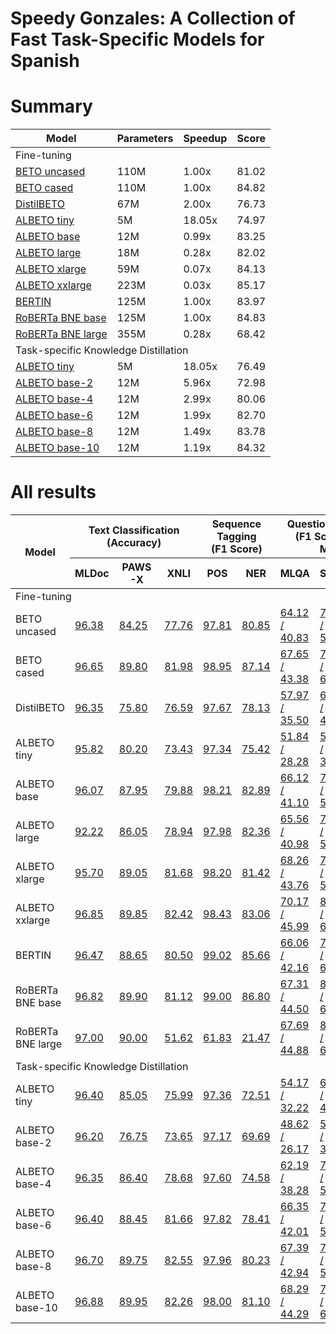 # Speedy Gonzales: A Collection of Fast Task-Specific Models for Spanish

# Summary

<table>
<thead>
  <tr>
    <th>Model</th>
    <th>Parameters</th>
    <th>Speedup</th>
    <th>Score</th>
  </tr>
</thead>
<tbody>
  <tr>
    <td colspan="4">Fine-tuning</td>
  </tr>
  <tr>
    <td><a href="https://huggingface.co/dccuchile/bert-base-spanish-wwm-uncased" target="_blank" rel="noopener noreferrer">BETO uncased</a></td>
    <td>110M</td>
    <td>1.00x</td>
    <td>81.02</td>
  </tr>
  <tr>
    <td><a href="https://huggingface.co/dccuchile/bert-base-spanish-wwm-cased" target="_blank" rel="noopener noreferrer">BETO cased</a></td>
    <td>110M</td>
    <td>1.00x</td>
    <td>84.82</td>
  </tr>
  <tr>
    <td><a href="https://huggingface.co/dccuchile/distilbert-base-spanish-uncased" target="_blank" rel="noopener noreferrer">DistilBETO</a></td>
    <td>67M</td>
    <td>2.00x</td>
    <td>76.73</td>
  </tr>
  <tr>
    <td><a href="https://huggingface.co/dccuchile/albert-tiny-spanish" target="_blank" rel="noopener noreferrer">ALBETO tiny</a></td>
    <td>5M</td>
    <td>18.05x</td>
    <td>74.97</td>
  </tr>
  <tr>
    <td><a href="https://huggingface.co/dccuchile/albert-base-spanish" target="_blank" rel="noopener noreferrer">ALBETO base</a></td>
    <td>12M</td>
    <td>0.99x</td>
    <td>83.25</td>
  </tr>
  <tr>
    <td><a href="https://huggingface.co/dccuchile/albert-large-spanish" target="_blank" rel="noopener noreferrer">ALBETO large</a></td>
    <td>18M</td>
    <td>0.28x</td>
    <td>82.02</td>
  </tr>
  <tr>
    <td><a href="https://huggingface.co/dccuchile/albert-xlarge-spanish" target="_blank" rel="noopener noreferrer">ALBETO xlarge</a></td>
    <td>59M</td>
    <td>0.07x</td>
    <td>84.13</td>
  </tr>
  <tr>
    <td><a href="https://huggingface.co/dccuchile/albert-xxlarge-spanish" target="_blank" rel="noopener noreferrer">ALBETO xxlarge</a></td>
    <td>223M</td>
    <td>0.03x</td>
    <td>85.17</td>
  </tr>
  <tr>
    <td><a href="https://huggingface.co/bertin-project/bertin-roberta-base-spanish" target="_blank" rel="noopener noreferrer">BERTIN</a></td>
    <td>125M</td>
    <td>1.00x</td>
    <td>83.97</td>
  </tr>
  <tr>
    <td><a href="https://huggingface.co/PlanTL-GOB-ES/roberta-base-bne" target="_blank" rel="noopener noreferrer">RoBERTa BNE base</a></td>
    <td>125M</td>
    <td>1.00x</td>
    <td>84.83</td>
  </tr>
  <tr>
    <td><a href="https://huggingface.co/PlanTL-GOB-ES/roberta-large-bne" target="_blank" rel="noopener noreferrer">RoBERTa BNE large</a></td>
    <td>355M</td>
    <td>0.28x</td>
    <td>68.42</td>
  </tr>
  <tr>
    <td colspan="4">Task-specific Knowledge Distillation</td>
  </tr>
  <tr>
    <td><a href="https://huggingface.co/dccuchile/albert-tiny-spanish" target="_blank" rel="noopener noreferrer">ALBETO tiny</a></td>
    <td>5M</td>
    <td>18.05x</td>
    <td>76.49</td>
  </tr>
  <tr>
    <td><a href="https://huggingface.co/dccuchile/albert-base-2-spanish" target="_blank" rel="noopener noreferrer">ALBETO base-2</a></td>
    <td>12M</td>
    <td>5.96x</td>
    <td>72.98</td>
  </tr>
  <tr>
    <td><a href="https://huggingface.co/dccuchile/albert-base-4-spanish" target="_blank" rel="noopener noreferrer">ALBETO base-4</a></td>
    <td>12M</td>
    <td>2.99x</td>
    <td>80.06</td>
  </tr>
  <tr>
    <td><a href="https://huggingface.co/dccuchile/albert-base-6-spanish" target="_blank" rel="noopener noreferrer">ALBETO base-6</a></td>
    <td>12M</td>
    <td>1.99x</td>
    <td>82.70</td>
  </tr>
  <tr>
    <td><a href="https://huggingface.co/dccuchile/albert-base-8-spanish" target="_blank" rel="noopener noreferrer">ALBETO base-8</a></td>
    <td>12M</td>
    <td>1.49x</td>
    <td>83.78</td>
  </tr>
  <tr>
    <td><a href="https://huggingface.co/dccuchile/albert-base-10-spanish" target="_blank" rel="noopener noreferrer">ALBETO base-10</a></td>
    <td>12M</td>
    <td>1.19x</td>
    <td>84.32</td>
  </tr>
</tbody>
</table>

# All results

<table>
<thead>
  <tr>
    <th rowspan="3">Model</th>
    <th colspan="3" rowspan="2">Text Classification<br>(Accuracy)</th>
    <th colspan="2" rowspan="2">Sequence Tagging<br>(F1 Score)</th>
    <th colspan="3" rowspan="2">Question Answering<br>(F1 Score / Exact Match)</th>
  </tr>
  <tr>
  </tr>
  <tr>
    <th>MLDoc</th>
    <th>PAWS-X</th>
    <th>XNLI</th>
    <th>POS</th>
    <th>NER</th>
    <th>MLQA</th>
    <th>SQAC</th>
    <th>TAR / XQuAD</th>
  </tr>
</thead>
<tbody>
  <tr>
    <td colspan="9">Fine-tuning</td>
  </tr>
  <tr>
    <td>BETO uncased</td>
    <td><a href="https://huggingface.co/dccuchile/bert-base-spanish-wwm-uncased-finetuned-mldoc" target="_blank" rel="noopener noreferrer">96.38</a></td>
    <td><a href="https://huggingface.co/dccuchile/bert-base-spanish-wwm-uncased-finetuned-pawsx" target="_blank" rel="noopener noreferrer">84.25</a></td>
    <td><a href="https://huggingface.co/dccuchile/bert-base-spanish-wwm-uncased-finetuned-xnli" target="_blank" rel="noopener noreferrer">77.76</a></td>
    <td><a href="https://huggingface.co/dccuchile/bert-base-spanish-wwm-uncased-finetuned-pos" target="_blank" rel="noopener noreferrer">97.81</a></td>
    <td><a href="https://huggingface.co/dccuchile/bert-base-spanish-wwm-uncased-finetuned-ner" target="_blank" rel="noopener noreferrer">80.85</a></td>
    <td><a href="https://huggingface.co/dccuchile/bert-base-spanish-wwm-uncased-finetuned-qa-mlqa" target="_blank" rel="noopener noreferrer">64.12 / 40.83</a></td>
    <td><a href="https://huggingface.co/dccuchile/bert-base-spanish-wwm-uncased-finetuned-qa-sqac" target="_blank" rel="noopener noreferrer">72.22 / 53.45</a></td>
    <td><a href="https://huggingface.co/dccuchile/bert-base-spanish-wwm-uncased-finetuned-qa-tar" target="_blank" rel="noopener noreferrer">74.81 / 54.62</a></td>
  </tr>
  <tr>
    <td>BETO cased</td>
    <td><a href="https://huggingface.co/dccuchile/bert-base-spanish-wwm-cased-finetuned-mldoc" target="_blank" rel="noopener noreferrer">96.65</a></td>
    <td><a href="https://huggingface.co/dccuchile/bert-base-spanish-wwm-cased-finetuned-pawsx" target="_blank" rel="noopener noreferrer">89.80</a></td>
    <td><a href="https://huggingface.co/dccuchile/bert-base-spanish-wwm-cased-finetuned-xnli" target="_blank" rel="noopener noreferrer">81.98</a></td>
    <td><a href="https://huggingface.co/dccuchile/bert-base-spanish-wwm-cased-finetuned-pos" target="_blank" rel="noopener noreferrer">98.95</a></td>
    <td><a href="https://huggingface.co/dccuchile/bert-base-spanish-wwm-cased-finetuned-ner" target="_blank" rel="noopener noreferrer">87.14</a></td>
    <td><a href="https://huggingface.co/dccuchile/bert-base-spanish-wwm-cased-finetuned-qa-mlqa" target="_blank" rel="noopener noreferrer">67.65 / 43.38</a></td>
    <td><a href="https://huggingface.co/dccuchile/bert-base-spanish-wwm-cased-finetuned-qa-sqac" target="_blank" rel="noopener noreferrer">78.65 / 60.94</a></td>
    <td><a href="https://huggingface.co/dccuchile/bert-base-spanish-wwm-cased-finetuned-qa-tar" target="_blank" rel="noopener noreferrer">77.81 / 56.97</a></td>
  </tr>
  <tr>
    <td>DistilBETO</td>
    <td><a href="https://huggingface.co/dccuchile/distilbert-base-spanish-uncased-finetuned-mldoc" target="_blank" rel="noopener noreferrer">96.35</a></td>
    <td><a href="https://huggingface.co/dccuchile/distilbert-base-spanish-uncased-finetuned-pawsx" target="_blank" rel="noopener noreferrer">75.80</a></td>
    <td><a href="https://huggingface.co/dccuchile/distilbert-base-spanish-uncased-finetuned-xnli" target="_blank" rel="noopener noreferrer">76.59</a></td>
    <td><a href="https://huggingface.co/dccuchile/distilbert-base-spanish-uncased-finetuned-pos" target="_blank" rel="noopener noreferrer">97.67</a></td>
    <td><a href="https://huggingface.co/dccuchile/distilbert-base-spanish-uncased-finetuned-ner" target="_blank" rel="noopener noreferrer">78.13</a></td>
    <td><a href="https://huggingface.co/dccuchile/distilbert-base-spanish-uncased-finetuned-qa-mlqa" target="_blank" rel="noopener noreferrer">57.97 / 35.50</a></td>
    <td><a href="https://huggingface.co/dccuchile/distilbert-base-spanish-uncased-finetuned-qa-sqac" target="_blank" rel="noopener noreferrer">64.41 / 45.34</a></td>
    <td><a href="https://huggingface.co/dccuchile/distilbert-base-spanish-uncased-finetuned-qa-tar" target="_blank" rel="noopener noreferrer">66.97 / 46.55</a></td>
  </tr>
  <tr>
    <td>ALBETO tiny</td>
    <td><a href="https://huggingface.co/dccuchile/albert-tiny-spanish-finetuned-mldoc" target="_blank" rel="noopener noreferrer">95.82</a></td>
    <td><a href="https://huggingface.co/dccuchile/albert-tiny-spanish-finetuned-pawsx" target="_blank" rel="noopener noreferrer">80.20</a></td>
    <td><a href="https://huggingface.co/dccuchile/albert-tiny-spanish-finetuned-xnli" target="_blank" rel="noopener noreferrer">73.43</a></td>
    <td><a href="https://huggingface.co/dccuchile/albert-tiny-spanish-finetuned-pos" target="_blank" rel="noopener noreferrer">97.34</a></td>
    <td><a href="https://huggingface.co/dccuchile/albert-tiny-spanish-finetuned-ner" target="_blank" rel="noopener noreferrer">75.42</a></td>
    <td><a href="https://huggingface.co/dccuchile/albert-tiny-spanish-finetuned-qa-mlqa" target="_blank" rel="noopener noreferrer">51.84 / 28.28</a></td>
    <td><a href="https://huggingface.co/dccuchile/albert-tiny-spanish-finetuned-qa-sqac" target="_blank" rel="noopener noreferrer">59.28 / 39.16</a></td>
    <td><a href="https://huggingface.co/dccuchile/albert-tiny-spanish-finetuned-qa-tar" target="_blank" rel="noopener noreferrer">66.43 / 45.71</a></td>
  </tr>
  <tr>
    <td>ALBETO base</td>
    <td><a href="https://huggingface.co/dccuchile/albert-base-spanish-finetuned-mldoc" target="_blank" rel="noopener noreferrer">96.07</a></td>
    <td><a href="https://huggingface.co/dccuchile/albert-base-spanish-finetuned-pawsx" target="_blank" rel="noopener noreferrer">87.95</a></td>
    <td><a href="https://huggingface.co/dccuchile/albert-base-spanish-finetuned-xnli" target="_blank" rel="noopener noreferrer">79.88</a></td>
    <td><a href="https://huggingface.co/dccuchile/albert-base-spanish-finetuned-pos" target="_blank" rel="noopener noreferrer">98.21</a></td>
    <td><a href="https://huggingface.co/dccuchile/albert-base-spanish-finetuned-ner" target="_blank" rel="noopener noreferrer">82.89</a></td>
    <td><a href="https://huggingface.co/dccuchile/albert-base-spanish-finetuned-qa-mlqa" target="_blank" rel="noopener noreferrer">66.12 / 41.10</a></td>
    <td><a href="https://huggingface.co/dccuchile/albert-base-spanish-finetuned-qa-sqac" target="_blank" rel="noopener noreferrer">77.71 / 59.84</a></td>
    <td><a href="https://huggingface.co/dccuchile/albert-base-spanish-finetuned-qa-tar" target="_blank" rel="noopener noreferrer">77.18 / 57.05</a></td>
  </tr>
  <tr>
    <td>ALBETO large</td>
    <td><a href="https://huggingface.co/dccuchile/albert-large-spanish-finetuned-mldoc" target="_blank" rel="noopener noreferrer">92.22</a></td>
    <td><a href="https://huggingface.co/dccuchile/albert-large-spanish-finetuned-pawsx" target="_blank" rel="noopener noreferrer">86.05</a></td>
    <td><a href="https://huggingface.co/dccuchile/albert-large-spanish-finetuned-xnli" target="_blank" rel="noopener noreferrer">78.94</a></td>
    <td><a href="https://huggingface.co/dccuchile/albert-large-spanish-finetuned-pos" target="_blank" rel="noopener noreferrer">97.98</a></td>
    <td><a href="https://huggingface.co/dccuchile/albert-large-spanish-finetuned-ner" target="_blank" rel="noopener noreferrer">82.36</a></td>
    <td><a href="https://huggingface.co/dccuchile/albert-large-spanish-finetuned-qa-mlqa" target="_blank" rel="noopener noreferrer">65.56 / 40.98</a></td>
    <td><a href="https://huggingface.co/dccuchile/albert-large-spanish-finetuned-qa-sqac" target="_blank" rel="noopener noreferrer">76.36 / 56.54</a></td>
    <td><a href="https://huggingface.co/dccuchile/albert-large-spanish-finetuned-qa-tar" target="_blank" rel="noopener noreferrer">76.72 / 56.21</a></td>
  </tr>
  <tr>
    <td>ALBETO xlarge</td>
    <td><a href="https://huggingface.co/dccuchile/albert-xlarge-spanish-finetuned-mldoc" target="_blank" rel="noopener noreferrer">95.70</a></td>
    <td><a href="https://huggingface.co/dccuchile/albert-xlarge-spanish-finetuned-pawsx" target="_blank" rel="noopener noreferrer">89.05</a></td>
    <td><a href="https://huggingface.co/dccuchile/albert-xlarge-spanish-finetuned-xnli" target="_blank" rel="noopener noreferrer">81.68</a></td>
    <td><a href="https://huggingface.co/dccuchile/albert-xlarge-spanish-finetuned-pos" target="_blank" rel="noopener noreferrer">98.20</a></td>
    <td><a href="https://huggingface.co/dccuchile/albert-xlarge-spanish-finetuned-ner" target="_blank" rel="noopener noreferrer">81.42</a></td>
    <td><a href="https://huggingface.co/dccuchile/albert-xlarge-spanish-finetuned-qa-mlqa" target="_blank" rel="noopener noreferrer">68.26 / 43.76</a></td>
    <td><a href="https://huggingface.co/dccuchile/albert-xlarge-spanish-finetuned-qa-sqac" target="_blank" rel="noopener noreferrer">78.64 / 59.26</a></td>
    <td><a href="https://huggingface.co/dccuchile/albert-xlarge-spanish-finetuned-qa-tar" target="_blank" rel="noopener noreferrer">80.15 / 59.66</a></td>
  </tr>
  <tr>
    <td>ALBETO xxlarge</td>
    <td><a href="https://huggingface.co/dccuchile/albert-xxlarge-spanish-finetuned-mldoc" target="_blank" rel="noopener noreferrer">96.85</a></td>
    <td><a href="https://huggingface.co/dccuchile/albert-xxlarge-spanish-finetuned-pawsx" target="_blank" rel="noopener noreferrer">89.85</a></td>
    <td><a href="https://huggingface.co/dccuchile/albert-xxlarge-spanish-finetuned-xnli" target="_blank" rel="noopener noreferrer">82.42</a></td>
    <td><a href="https://huggingface.co/dccuchile/albert-xxlarge-spanish-finetuned-pos" target="_blank" rel="noopener noreferrer">98.43</a></td>
    <td><a href="https://huggingface.co/dccuchile/albert-xxlarge-spanish-finetuned-ner" target="_blank" rel="noopener noreferrer">83.06</a></td>
    <td><a href="https://huggingface.co/dccuchile/albert-xxlarge-spanish-finetuned-qa-mlqa" target="_blank" rel="noopener noreferrer">70.17 / 45.99</a></td>
    <td><a href="https://huggingface.co/dccuchile/albert-xxlarge-spanish-finetuned-qa-sqac" target="_blank" rel="noopener noreferrer">81.49 / 62.67</a></td>
    <td><a href="https://huggingface.co/dccuchile/albert-xxlarge-spanish-finetuned-qa-tar" target="_blank" rel="noopener noreferrer">79.13 / 58.40</a></td>
  </tr>
  <tr>
    <td>BERTIN</td>
    <td><a href="https://huggingface.co/dccuchile/bertin-roberta-base-spanish-finetuned-mldoc" target="_blank" rel="noopener noreferrer">96.47</a></td>
    <td><a href="https://huggingface.co/dccuchile/bertin-roberta-base-spanish-finetuned-pawsx" target="_blank" rel="noopener noreferrer">88.65</a></td>
    <td><a href="https://huggingface.co/dccuchile/bertin-roberta-base-spanish-finetuned-xnli" target="_blank" rel="noopener noreferrer">80.50</a></td>
    <td><a href="https://huggingface.co/dccuchile/bertin-roberta-base-spanish-finetuned-pos" target="_blank" rel="noopener noreferrer">99.02</a></td>
    <td><a href="https://huggingface.co/dccuchile/bertin-roberta-base-spanish-finetuned-ner" target="_blank" rel="noopener noreferrer">85.66</a></td>
    <td><a href="https://huggingface.co/dccuchile/bertin-roberta-base-spanish-finetuned-qa-mlqa" target="_blank" rel="noopener noreferrer">66.06 / 42.16</a></td>
    <td><a href="https://huggingface.co/dccuchile/bertin-roberta-base-spanish-finetuned-qa-sqac" target="_blank" rel="noopener noreferrer">78.42 / 60.05</a></td>
    <td><a href="https://huggingface.co/dccuchile/bertin-roberta-base-spanish-finetuned-qa-tar" target="_blank" rel="noopener noreferrer">77.05 / 57.14</a></td>
  </tr>
  <tr>
    <td>RoBERTa BNE base</td>
    <td><a href="https://huggingface.co/dccuchile/roberta-base-bne-finetuned-mldoc" target="_blank" rel="noopener noreferrer">96.82</a></td>
    <td><a href="https://huggingface.co/dccuchile/roberta-base-bne-finetuned-pawsx" target="_blank" rel="noopener noreferrer">89.90</a></td>
    <td><a href="https://huggingface.co/dccuchile/roberta-base-bne-finetuned-xnli" target="_blank" rel="noopener noreferrer">81.12</a></td>
    <td><a href="https://huggingface.co/dccuchile/roberta-base-bne-finetuned-pos" target="_blank" rel="noopener noreferrer">99.00</a></td>
    <td><a href="https://huggingface.co/dccuchile/roberta-base-bne-finetuned-ner" target="_blank" rel="noopener noreferrer">86.80</a></td>
    <td><a href="https://huggingface.co/dccuchile/roberta-base-bne-finetuned-qa-mlqa" target="_blank" rel="noopener noreferrer">67.31 / 44.50</a></td>
    <td><a href="https://huggingface.co/dccuchile/roberta-base-bne-finetuned-qa-sqac" target="_blank" rel="noopener noreferrer">80.53 / 62.72</a></td>
    <td><a href="https://huggingface.co/dccuchile/roberta-base-bne-finetuned-qa-tar" target="_blank" rel="noopener noreferrer">77.16 / 55.46</a></td>
  </tr>
  <tr>
    <td>RoBERTa BNE large</td>
    <td><a href="https://huggingface.co/dccuchile/roberta-large-bne-finetuned-mldoc" target="_blank" rel="noopener noreferrer">97.00</a></td>
    <td><a href="https://huggingface.co/dccuchile/roberta-large-bne-finetuned-pawsx" target="_blank" rel="noopener noreferrer">90.00</a></td>
    <td><a href="https://huggingface.co/dccuchile/roberta-large-bne-finetuned-xnli" target="_blank" rel="noopener noreferrer">51.62</a></td>
    <td><a href="https://huggingface.co/dccuchile/roberta-large-bne-finetuned-pos" target="_blank" rel="noopener noreferrer">61.83</a></td>
    <td><a href="https://huggingface.co/dccuchile/roberta-large-bne-finetuned-ner" target="_blank" rel="noopener noreferrer">21.47</a></td>
    <td><a href="https://huggingface.co/dccuchile/roberta-large-bne-finetuned-qa-mlqa" target="_blank" rel="noopener noreferrer">67.69 / 44.88</a></td>
    <td><a href="https://huggingface.co/dccuchile/roberta-large-bne-finetuned-qa-sqac" target="_blank" rel="noopener noreferrer">80.41 / 62.14</a></td>
    <td><a href="https://huggingface.co/dccuchile/roberta-large-bne-finetuned-qa-tar" target="_blank" rel="noopener noreferrer">77.34 / 56.97</a></td>
  </tr>
  <tr>
    <td colspan="9">Task-specific Knowledge Distillation</td>
  </tr>
  <tr>
    <td>ALBETO tiny</td>
    <td><a href="https://huggingface.co/dccuchile/albert-tiny-spanish-distilled-mldoc" target="_blank" rel="noopener noreferrer">96.40</a></td>
    <td><a href="https://huggingface.co/dccuchile/albert-tiny-spanish-distilled-pawsx" target="_blank" rel="noopener noreferrer">85.05</a></td>
    <td><a href="https://huggingface.co/dccuchile/albert-tiny-spanish-distilled-xnli" target="_blank" rel="noopener noreferrer">75.99</a></td>
    <td><a href="https://huggingface.co/dccuchile/albert-tiny-spanish-distilled-pos" target="_blank" rel="noopener noreferrer">97.36</a></td>
    <td><a href="https://huggingface.co/dccuchile/albert-tiny-spanish-distilled-ner" target="_blank" rel="noopener noreferrer">72.51</a></td>
    <td><a href="https://huggingface.co/dccuchile/albert-tiny-spanish-distilled-qa-mlqa" target="_blank" rel="noopener noreferrer">54.17 / 32.22</a></td>
    <td><a href="https://huggingface.co/dccuchile/albert-tiny-spanish-distilled-qa-sqac" target="_blank" rel="noopener noreferrer">63.03 / 43.35</a></td>
    <td><a href="https://huggingface.co/dccuchile/albert-tiny-spanish-distilled-qa-tar" target="_blank" rel="noopener noreferrer">67.47 / 46.13</a></td>
  </tr>
  <tr>
    <td>ALBETO base-2</td>
    <td><a href="https://huggingface.co/dccuchile/albert-base-2-spanish-distilled-mldoc" target="_blank" rel="noopener noreferrer">96.20</a></td>
    <td><a href="https://huggingface.co/dccuchile/albert-base-2-spanish-distilled-pawsx" target="_blank" rel="noopener noreferrer">76.75</a></td>
    <td><a href="https://huggingface.co/dccuchile/albert-base-2-spanish-distilled-xnli" target="_blank" rel="noopener noreferrer">73.65</a></td>
    <td><a href="https://huggingface.co/dccuchile/albert-base-2-spanish-distilled-pos" target="_blank" rel="noopener noreferrer">97.17</a></td>
    <td><a href="https://huggingface.co/dccuchile/albert-base-2-spanish-distilled-ner" target="_blank" rel="noopener noreferrer">69.69</a></td>
    <td><a href="https://huggingface.co/dccuchile/albert-base-2-spanish-distilled-qa-mlqa" target="_blank" rel="noopener noreferrer">48.62 / 26.17</a></td>
    <td><a href="https://huggingface.co/dccuchile/albert-base-2-spanish-distilled-qa-sqac" target="_blank" rel="noopener noreferrer">58.40 / 39.00</a></td>
    <td><a href="https://huggingface.co/dccuchile/albert-base-2-spanish-distilled-qa-tar" target="_blank" rel="noopener noreferrer">63.41 / 42.35</a></td>
  </tr>
  <tr>
    <td>ALBETO base-4</td>
    <td><a href="https://huggingface.co/dccuchile/albert-base-4-spanish-distilled-mldoc" target="_blank" rel="noopener noreferrer">96.35</a></td>
    <td><a href="https://huggingface.co/dccuchile/albert-base-4-spanish-distilled-pawsx" target="_blank" rel="noopener noreferrer">86.40</a></td>
    <td><a href="https://huggingface.co/dccuchile/albert-base-4-spanish-distilled-xnli" target="_blank" rel="noopener noreferrer">78.68</a></td>
    <td><a href="https://huggingface.co/dccuchile/albert-base-4-spanish-distilled-pos" target="_blank" rel="noopener noreferrer">97.60</a></td>
    <td><a href="https://huggingface.co/dccuchile/albert-base-4-spanish-distilled-ner" target="_blank" rel="noopener noreferrer">74.58</a></td>
    <td><a href="https://huggingface.co/dccuchile/albert-base-4-spanish-distilled-qa-mlqa" target="_blank" rel="noopener noreferrer">62.19 / 38.28</a></td>
    <td><a href="https://huggingface.co/dccuchile/albert-base-4-spanish-distilled-qa-sqac" target="_blank" rel="noopener noreferrer">71.41 / 52.87</a></td>
    <td><a href="https://huggingface.co/dccuchile/albert-base-4-spanish-distilled-qa-tar" target="_blank" rel="noopener noreferrer">73.31 / 52.43</a></td>
  </tr>
  <tr>
    <td>ALBETO base-6</td>
    <td><a href="https://huggingface.co/dccuchile/albert-base-6-spanish-distilled-mldoc" target="_blank" rel="noopener noreferrer">96.40</a></td>
    <td><a href="https://huggingface.co/dccuchile/albert-base-6-spanish-distilled-pawsx" target="_blank" rel="noopener noreferrer">88.45</a></td>
    <td><a href="https://huggingface.co/dccuchile/albert-base-6-spanish-distilled-xnli" target="_blank" rel="noopener noreferrer">81.66</a></td>
    <td><a href="https://huggingface.co/dccuchile/albert-base-6-spanish-distilled-pos" target="_blank" rel="noopener noreferrer">97.82</a></td>
    <td><a href="https://huggingface.co/dccuchile/albert-base-6-spanish-distilled-ner" target="_blank" rel="noopener noreferrer">78.41</a></td>
    <td><a href="https://huggingface.co/dccuchile/albert-base-6-spanish-distilled-qa-mlqa" target="_blank" rel="noopener noreferrer">66.35 / 42.01</a></td>
    <td><a href="https://huggingface.co/dccuchile/albert-base-6-spanish-distilled-qa-sqac" target="_blank" rel="noopener noreferrer">76.99 / 59.00</a></td>
    <td><a href="https://huggingface.co/dccuchile/albert-base-6-spanish-distilled-qa-tar" target="_blank" rel="noopener noreferrer">75.59 / 56.72</a></td>
  </tr>
  <tr>
    <td>ALBETO base-8</td>
    <td><a href="https://huggingface.co/dccuchile/albert-base-8-spanish-distilled-mldoc" target="_blank" rel="noopener noreferrer">96.70</a></td>
    <td><a href="https://huggingface.co/dccuchile/albert-base-8-spanish-distilled-pawsx" target="_blank" rel="noopener noreferrer">89.75</a></td>
    <td><a href="https://huggingface.co/dccuchile/albert-base-8-spanish-distilled-xnli" target="_blank" rel="noopener noreferrer">82.55</a></td>
    <td><a href="https://huggingface.co/dccuchile/albert-base-8-spanish-distilled-pos" target="_blank" rel="noopener noreferrer">97.96</a></td>
    <td><a href="https://huggingface.co/dccuchile/albert-base-8-spanish-distilled-ner" target="_blank" rel="noopener noreferrer">80.23</a></td>
    <td><a href="https://huggingface.co/dccuchile/albert-base-8-spanish-distilled-qa-mlqa" target="_blank" rel="noopener noreferrer">67.39 / 42.94</a></td>
    <td><a href="https://huggingface.co/dccuchile/albert-base-8-spanish-distilled-qa-sqac" target="_blank" rel="noopener noreferrer">77.79 / 59.63</a></td>
    <td><a href="https://huggingface.co/dccuchile/albert-base-8-spanish-distilled-qa-tar" target="_blank" rel="noopener noreferrer">77.89 / 56.72</a></td>
  </tr>
  <tr>
    <td>ALBETO base-10</td>
    <td><a href="https://huggingface.co/dccuchile/albert-base-10-spanish-distilled-mldoc" target="_blank" rel="noopener noreferrer">96.88</a></td>
    <td><a href="https://huggingface.co/dccuchile/albert-base-10-spanish-distilled-pawsx" target="_blank" rel="noopener noreferrer">89.95</a></td>
    <td><a href="https://huggingface.co/dccuchile/albert-base-10-spanish-distilled-xnli" target="_blank" rel="noopener noreferrer">82.26</a></td>
    <td><a href="https://huggingface.co/dccuchile/albert-base-10-spanish-distilled-pos" target="_blank" rel="noopener noreferrer">98.00</a></td>
    <td><a href="https://huggingface.co/dccuchile/albert-base-10-spanish-distilled-ner" target="_blank" rel="noopener noreferrer">81.10</a></td>
    <td><a href="https://huggingface.co/dccuchile/albert-base-10-spanish-distilled-qa-mlqa" target="_blank" rel="noopener noreferrer">68.29 / 44.29</a></td>
    <td><a href="https://huggingface.co/dccuchile/albert-base-10-spanish-distilled-qa-sqac" target="_blank" rel="noopener noreferrer">79.89 / 62.04</a></td>
    <td><a href="https://huggingface.co/dccuchile/albert-base-10-spanish-distilled-qa-tar" target="_blank" rel="noopener noreferrer">78.21 / 56.21</a></td>
  </tr>
</tbody>
</table>
